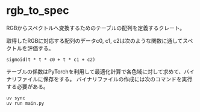 # rgb_to_spec

RGBからスペクトルへ変換するためのテーブルの配列を定義するクレート。

取得したRGBに対応する配列のデータc0, c1, c2は次のような関数に通してスペクトルを評価する。

```
sigmoid(t * t * c0 + t * c1 + c2)
```

テーブルの係数はPyTorchを利用して最適化計算で各色域に対して求めて、バイナリファイルに保存をする。
バイナリファイルの作成には次のコマンドを実行する必要がある。

```
uv sync
uv run main.py
```
